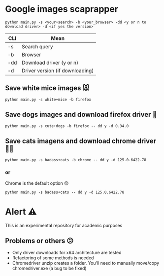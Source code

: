 # Google images scaprapper

```
python main.py -s <your+search> -b <your_browser> -dd <y or n to download driver> -d <if yes the version>
```

| CLI     | Mean |
| -------- | ------- |
| -s  | Search query    |
| -b |  Browser     |
| -dd    | Download driver (y or n)    |
| -d    | Driver version (if downloading)   |


## Save white mice images 🐭
```
python main.py -s white+mice -b firefox
```

## Save dogs images and download firefox driver 🐶
```
python main.py -s cute+dogs -b firefox -- dd y -d 0.34.0
```

## Save cats imagens and download chrome driver 🐱‍🚀
```
python main.py -s badass+cats -b chrome -- dd y -d 125.0.6422.78
```

### or
Chrome is the default option 😛
```
python main.py -s badass+cats -- dd y -d 125.0.6422.78
```


# Alert ⚠️

This is an experimental repository for academic purposes

## Problems or others 😕
- Only driver downloads for x64 architecture are tested
- Refactoring of some methods is needed
- Chromedriver unzip creates a folder. You'll need to manually move/copy chromedriver.exe (a bug to be fixed)